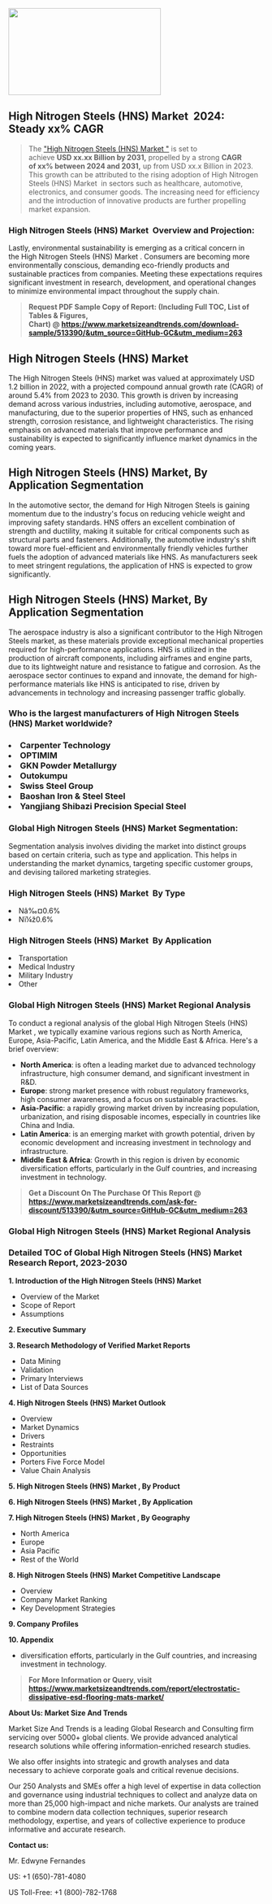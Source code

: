 <p><img class="alignnone size-medium wp-image-20088" src="https://ffe5etoiles.com/wp-content/uploads/2024/12/MST1-300x171.png" alt="" width="300" height="171" /></p><h2 id="ember46" class="ember-view reader-text-block__heading-2">High Nitrogen Steels (HNS) Market &nbsp;2024: Steady&nbsp;xx% CAGR</h2><blockquote id="ember47" class="ember-view reader-text-block__blockquote">The&nbsp;<a class="app-aware-link " href="https://www.marketsizeandtrends.com/download-sample/513390/&utm_source=GitHub-GC&utm_medium=263" target="_blank" data-test-app-aware-link="">"High Nitrogen Steels (HNS) Market "</a>&nbsp;is set to achieve&nbsp;<strong>USD&nbsp;xx.xx&nbsp;Billion by 2031,</strong>&nbsp;propelled by a strong&nbsp;<strong>CAGR of&nbsp;xx% between 2024 and 2031,</strong>&nbsp;up from USD xx.x Billion in 2023. This growth can be attributed to the rising adoption of&nbsp;High Nitrogen Steels (HNS) Market &nbsp;in sectors such as healthcare, automotive, electronics, and consumer goods. The increasing need for efficiency and the introduction of innovative products are further propelling market expansion.</blockquote><h3 id="ember48" class="ember-view reader-text-block__heading-3">High Nitrogen Steels (HNS) Market &nbsp;Overview and Projection:</h3><p id="ember49" class="ember-view reader-text-block__paragraph">Lastly, environmental sustainability is emerging as a critical concern in the&nbsp;High Nitrogen Steels (HNS) Market . Consumers are becoming more environmentally conscious, demanding eco-friendly products and sustainable practices from companies. Meeting these expectations requires significant investment in research, development, and operational changes to minimize environmental impact throughout the supply chain.</p><blockquote id="ember50" class="ember-view reader-text-block__blockquote"><strong>Request PDF Sample Copy of Report: (Including Full TOC, List of Tables &amp; Figures, Chart)&nbsp;@&nbsp;<strong><a href="https://www.marketsizeandtrends.com/download-sample/513390/&utm_source=GitHub-GC&utm_medium=263" target="_blank">https://www.marketsizeandtrends.com/download-sample/513390/&utm_source=GitHub-GC&utm_medium=263</a></strong></strong></blockquote><h3 class=""> <h2>High Nitrogen Steels (HNS) Market</h2><p>The High Nitrogen Steels (HNS) market was valued at approximately USD 1.2 billion in 2022, with a projected compound annual growth rate (CAGR) of around 5.4% from 2023 to 2030. This growth is driven by increasing demand across various industries, including automotive, aerospace, and manufacturing, due to the superior properties of HNS, such as enhanced strength, corrosion resistance, and lightweight characteristics. The rising emphasis on advanced materials that improve performance and sustainability is expected to significantly influence market dynamics in the coming years.</p><h2>High Nitrogen Steels (HNS) Market, By Application Segmentation</h2><p>In the automotive sector, the demand for High Nitrogen Steels is gaining momentum due to the industry's focus on reducing vehicle weight and improving safety standards. HNS offers an excellent combination of strength and ductility, making it suitable for critical components such as structural parts and fasteners. Additionally, the automotive industry's shift toward more fuel-efficient and environmentally friendly vehicles further fuels the adoption of advanced materials like HNS. As manufacturers seek to meet stringent regulations, the application of HNS is expected to grow significantly.</p><h2>High Nitrogen Steels (HNS) Market, By Application Segmentation</h2><p>The aerospace industry is also a significant contributor to the High Nitrogen Steels market, as these materials provide exceptional mechanical properties required for high-performance applications. HNS is utilized in the production of aircraft components, including airframes and engine parts, due to its lightweight nature and resistance to fatigue and corrosion. As the aerospace sector continues to expand and innovate, the demand for high-performance materials like HNS is anticipated to rise, driven by advancements in technology and increasing passenger traffic globally.</p></h3><h3 id="" class="">Who is the largest manufacturers of&nbsp;High Nitrogen Steels (HNS) Market worldwide?</h3><h3 class=""></Li><Li>Carpenter Technology</Li><Li> OPTIMIM</Li><Li> GKN Powder Metallurgy</Li><Li> Outokumpu</Li><Li> Swiss Steel Group</Li><Li> Baoshan Iron & Steel Steel</Li><Li> Yangjiang Shibazi Precision Special Steel</h3><h3 id="ember53" class="ember-view reader-text-block__heading-3">Global&nbsp;High Nitrogen Steels (HNS) Market Segmentation:</h3><p id="ember54" class="ember-view reader-text-block__paragraph">Segmentation analysis involves dividing the market into distinct groups based on certain criteria, such as type and application. This helps in understanding the market dynamics, targeting specific customer groups, and devising tailored marketing strategies.</p><h3 id="" class="">High Nitrogen Steels (HNS) Market &nbsp;By Type</h3><p></Li><Li>Nâ‰¤0.6%</Li><Li> Nï¼ž0.6%</p><h3 id="" class="">High Nitrogen Steels (HNS) Market &nbsp;By Application</h3><p class=""></Li><Li>Transportation</Li><Li> Medical Industry</Li><Li> Military Industry</Li><Li> Other</p><h3 id="ember62" class="ember-view reader-text-block__heading-3">Global High Nitrogen Steels (HNS) Market Regional Analysis</h3><p id="ember63" class="ember-view reader-text-block__paragraph">To conduct a regional analysis of the global High Nitrogen Steels (HNS) Market , we typically examine various regions such as North America, Europe, Asia-Pacific, Latin America, and the Middle East &amp; Africa. Here's a brief overview:</p><ul><li><strong>North America</strong>: is often a leading market due to advanced technology infrastructure, high consumer demand, and significant investment in R&amp;D.</li><li><strong>Europe</strong>: strong market presence with robust regulatory frameworks, high consumer awareness, and a focus on sustainable practices.</li><li><strong>Asia-Pacific</strong>: a rapidly growing market driven by increasing population, urbanization, and rising disposable incomes, especially in countries like China and India.</li><li><strong>Latin America</strong>: is an emerging market with growth potential, driven by economic development and increasing investment in technology and infrastructure.</li><li><strong>Middle East &amp; Africa</strong>: Growth in this region is driven by economic diversification efforts, particularly in the Gulf countries, and increasing investment in technology.</li></ul><blockquote id="ember61" class="ember-view reader-text-block__blockquote"><strong>Get a Discount On The Purchase Of This Report @ <strong><a href="https://html-cleaner.com/" target="">https://www.marketsizeandtrends.com/ask-for-discount/513390/&utm_source=GitHub-GC&utm_medium=263</a></strong></strong></blockquote><h3 id="ember62" class="ember-view reader-text-block__heading-3">Global High Nitrogen Steels (HNS) Market Regional Analysis</h3><h3 id="" class="">Detailed TOC of Global High Nitrogen Steels (HNS) Market Research Report, 2023-2030</h3><p id="" class=""><strong>1. Introduction of the High Nitrogen Steels (HNS) Market </strong></p><ul><li>Overview of the Market</li><li>Scope of Report</li><li>Assumptions</li></ul><p id="" class=""><strong>2. Executive Summary</strong></p><p id="" class=""><strong>3. Research Methodology of Verified Market Reports</strong></p><ul><li>Data Mining</li><li>Validation</li><li>Primary Interviews</li><li>List of Data Sources</li></ul><p id="" class=""><strong>4. High Nitrogen Steels (HNS) Market Outlook</strong></p><ul><li>Overview</li><li>Market Dynamics</li><li>Drivers</li><li>Restraints</li><li>Opportunities</li><li>Porters Five Force Model</li><li>Value Chain Analysis</li></ul><p id="" class=""><strong>5. High Nitrogen Steels (HNS) Market , By Product</strong></p><p id="" class=""><strong>6. High Nitrogen Steels (HNS) Market , By Application</strong></p><p id="" class=""><strong>7. High Nitrogen Steels (HNS) Market , By Geography</strong></p><ul><li>North America</li><li>Europe</li><li>Asia Pacific</li><li>Rest of the World</li></ul><p id="" class=""><strong>8. High Nitrogen Steels (HNS) Market Competitive Landscape</strong></p><ul><li>Overview</li><li>Company Market Ranking</li><li>Key Development Strategies</li></ul><p id="" class=""><strong>9. Company Profiles</strong></p><p id="" class=""><strong>10. Appendix</strong></p><ul><li>diversification efforts, particularly in the Gulf countries, and increasing investment in technology.</li></ul><blockquote id="ember65" class="ember-view reader-text-block__blockquote"><strong>For More Information or Query, visit <strong><strong><a href="https://html-cleaner.com/" target="">https://www.marketsizeandtrends.com/report/electrostatic-dissipative-esd-flooring-mats-market/</a></strong></strong></strong></blockquote><p id="" class=""><strong>About Us: Market Size And Trends</strong></p><p id="" class="">Market Size And Trends is a leading Global Research and Consulting firm servicing over 5000+ global clients. We provide advanced analytical research solutions while offering information-enriched research studies.</p><p id="" class="">We also offer insights into strategic and growth analyses and data necessary to achieve corporate goals and critical revenue decisions.</p><p id="" class="">Our 250 Analysts and SMEs offer a high level of expertise in data collection and governance using industrial techniques to collect and analyze data on more than 25,000 high-impact and niche markets. Our analysts are trained to combine modern data collection techniques, superior research methodology, expertise, and years of collective experience to produce informative and accurate research.</p><p id="" class=""><strong>Contact us:</strong></p><p id="" class="">Mr. Edwyne Fernandes</p><p id="" class="">US: +1 (650)-781-4080</p><p id="" class="">US Toll-Free: +1 (800)-782-1768</p>
